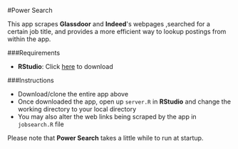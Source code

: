 #Power Search

This app scrapes **Glassdoor** and **Indeed**'s webpages ,searched for a certain job title, and provides a more efficient way to lookup postings from within the app.

###Requirements
* **RStudio**: Click [here](http://www.rstudio.com/products/rstudio/download/) to download

###Instructions
* Download/clone the entire app above 
* Once downloaded the app, open up `server.R` in **RStudio** and change the working directory to your local directory
* You may also alter the web links being scraped by the app in `jobsearch.R` file

Please note that **Power Search** takes a little while to run at startup.
